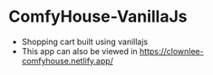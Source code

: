 # ComfyHouse-VanillaJs

* Shopping cart built using vanillajs 
* This app can also be viewed in https://clownlee-comfyhouse.netlify.app/
